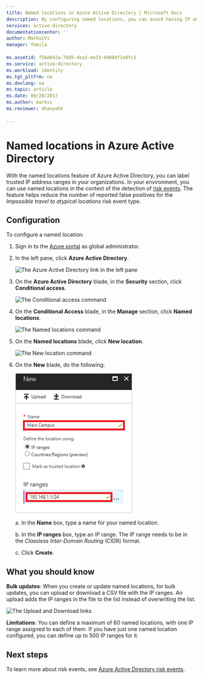 ```yaml
---
title: Named locations in Azure Active Directory | Microsoft Docs
description: By configuring named locations, you can avoid having IP addresses that are owned by your organization generate false positives for the Impossible travel to atypical locations risk event type.
services: active-directory
documentationcenter: ''
author: MarkusVi
manager: femila

ms.assetid: f56e042a-78d5-4ea3-be33-94004f2a0fc3
ms.service: active-directory
ms.workload: identity
ms.tgt_pltfrm: na
ms.devlang: na
ms.topic: article
ms.date: 09/20/2017
ms.author: markvi
ms.reviewer: dhanyahk

---
```

# Named locations in Azure Active Directory

With the named locations feature of Azure Active Directory, you can label trusted IP address ranges in your organizations. In your environment, you can use named locations in the context of the detection of [risk events](active-directory-reporting-risk-events.md). The feature helps reduce the number of reported false positives for the *Impossible travel to atypical locations* risk event type. 

## Configuration

To configure a named location:

1. Sign in to the [Azure portal](https://portal.azure.com) as global administrator.

2. In the left pane, click **Azure Active Directory**.

	![The Azure Active Directory link in the left pane](./media/active-directory-named-locations/01.png)

3. On the **Azure Active Directory** blade, in the **Security** section, click **Conditional access**.

	![The Conditional access command](./media/active-directory-named-locations/05.png)


4. On the **Conditional Access** blade, in the **Manage** section, click **Named locations**.

	![The Named locations command](./media/active-directory-named-locations/06.png)


5. On the **Named locations** blade, click **New location**.

	![The New location command](./media/active-directory-named-locations/07.png)


6. On the **New** blade, do the following:

	![The New blade](./media/active-directory-named-locations/56.png)

    a. In the **Name** box, type a name for your named location.

    b. In the **IP ranges** box, type an IP range. The IP range needs to be in the *Classless Inter-Domain Routing* (CIDR) format.  

    c. Click **Create**.



## What you should know

**Bulk updates**: When you create or update named locations, for bulk updates, you can upload or download a CSV file with the IP ranges. An upload adds the IP ranges in the file to the list instead of overwriting the list.

![The Upload and Download links](./media/active-directory-named-locations/09.png)


**Limitations**: You can define a maximum of 60 named locations, with one IP range assigned to each of them. If you have just one named location configured, you can define up to 500 IP ranges for it.


## Next steps

To learn more about risk events, see [Azure Active Directory risk events](active-directory-reporting-risk-events.md).

